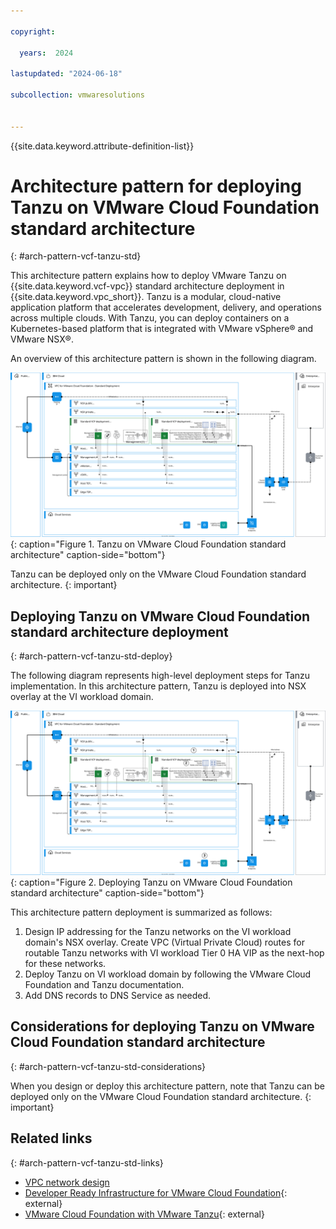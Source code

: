```yaml
---

copyright:

  years:  2024

lastupdated: "2024-06-18"

subcollection: vmwaresolutions


---
```


{{site.data.keyword.attribute-definition-list}}

# Architecture pattern for deploying Tanzu on VMware Cloud Foundation standard architecture
{: #arch-pattern-vcf-tanzu-std}

This architecture pattern explains how to deploy VMware Tanzu on {{site.data.keyword.vcf-vpc}} standard architecture deployment in {{site.data.keyword.vpc_short}}. Tanzu is a modular, cloud-native application platform that accelerates development, delivery, and operations across multiple clouds. With Tanzu, you can deploy containers on a Kubernetes-based platform that is integrated with VMware vSphere® and VMware NSX®.

An overview of this architecture pattern is shown in the following diagram.

![Tanzu on VMware Cloud Foundation standard architecture](../../images/vcf-arch-tanzu-std.svg "Tanzu on VMware Cloud Foundation standard architecture."){: caption="Figure 1. Tanzu on VMware Cloud Foundation standard architecture" caption-side="bottom"}

Tanzu can be deployed only on the VMware Cloud Foundation standard architecture.
{: important}

## Deploying Tanzu on VMware Cloud Foundation standard architecture deployment
{: #arch-pattern-vcf-tanzu-std-deploy}

The following diagram represents high-level deployment steps for Tanzu implementation. In this architecture pattern, Tanzu is deployed into NSX overlay at the VI workload domain.

![Deploying Tanzu on VMware Cloud Foundation standard architecture](../../images/vcf-arch-tanzu-std-steps.svg "Deploying Tanzu on VMware Cloud Foundation standard architecture."){: caption="Figure 2. Deploying Tanzu on VMware Cloud Foundation standard architecture" caption-side="bottom"}

This architecture pattern deployment is summarized as follows:

1. Design IP addressing for the Tanzu networks on the VI workload domain's NSX overlay. Create VPC (Virtual Private Cloud) routes for routable Tanzu networks with VI workload Tier 0 HA VIP as the next-hop for these networks.
1. Deploy Tanzu on VI workload domain by following the VMware Cloud Foundation and Tanzu documentation.
1. Add DNS records to DNS Service as needed.

## Considerations for deploying Tanzu on VMware Cloud Foundation standard architecture
{: #arch-pattern-vcf-tanzu-std-considerations}

When you design or deploy this architecture pattern, note that Tanzu can be deployed only on the VMware Cloud Foundation standard architecture.
{: important}

## Related links
{: #arch-pattern-vcf-tanzu-std-links}

* [VPC network design](/docs/vmwaresolutions?topic=vmwaresolutions-vpc-vcf-vpc-deployment)
* [Developer Ready Infrastructure for VMware Cloud Foundation](https://docs.vmware.com/en/VMware-Cloud-Foundation/services/vcf-developer-ready-infrastructure-v1/GUID-641F8C25-CA4E-4F27-B467-484C849C7332.html){: external}
* [VMware Cloud Foundation with VMware Tanzu](https://docs.vmware.com/en/VMware-Cloud-Foundation/5.1/vcf-admin/GUID-9BEED8EB-0DD7-4AC1-A9ED-216EDEA97D6C.html){: external}
